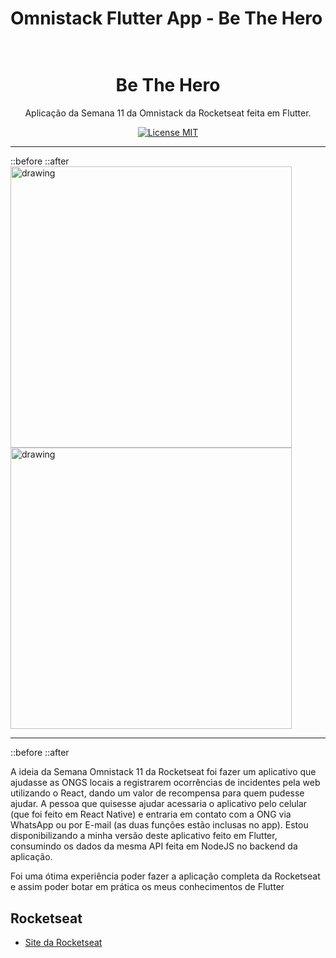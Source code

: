 # Omnistack Flutter App - Be The Hero
<h1 align="center">
   <br>
   Be The Hero
   <br>
</h1>
<p align="center">Aplicação da Semana 11 da Omnistack da Rocketseat feita em Flutter.</p>
<p align="center">
  <a href="https://opensource.org/licenses/MIT" rel="nofollow">
    <img src="https://camo.githubusercontent.com/311762166ef25238116d3cadd22fcb6091edab98/68747470733a2f2f696d672e736869656c64732e696f2f62616467652f4c6963656e73652d4d49542d626c75652e737667" alt="License MIT" data-canonical-src="https://img.shields.io/badge/License-MIT-blue.svg" style="max-width:100%;">
  </a>
</p>
<hr>
::before
::after
</hr>
<div>
<a target="_blank" rel="noopener noreferrer" href="https://i.imgur.com/yDeMFyI.png"><img align="center" src="https://i.imgur.com/yDeMFyI.png" alt="drawing" height="450" data-canonical-src="" style="max-width:100%;"></a>
<a target="_blank" rel="noopener noreferrer" href="https://i.imgur.com/fGvG0Bm.png"><img align="center" src="https://i.imgur.com/fGvG0Bm.png" alt="drawing" height="450" data-canonical-src="" style="max-width:100%;"></a>
</div>
<hr>
::before
::after
</hr>
<p>A ideia da Semana Omnistack 11 da Rocketseat foi fazer um aplicativo que ajudasse as ONGS locais a registrarem ocorrências de incidentes pela web utilizando o React, dando um valor de recompensa para quem pudesse ajudar. A pessoa que quisesse ajudar acessaria o aplicativo pelo celular (que foi feito em React Native) e entraria em contato com a ONG via WhatsApp ou por E-mail (as duas funções estão inclusas no app). Estou disponibilizando a minha versão deste aplicativo feito em Flutter, consumindo os dados da mesma API feita em NodeJS no backend da aplicação.</p>
<p>Foi uma ótima experiência poder fazer a aplicação completa da Rocketseat e assim poder botar em prática os meus conhecimentos de Flutter</p>

<h2>Rocketseat</h2>
<ul>
<li><a href="https://rocketseat.com.br/" rel="nofollow">Site da Rocketseat</a></li>
</ul>
